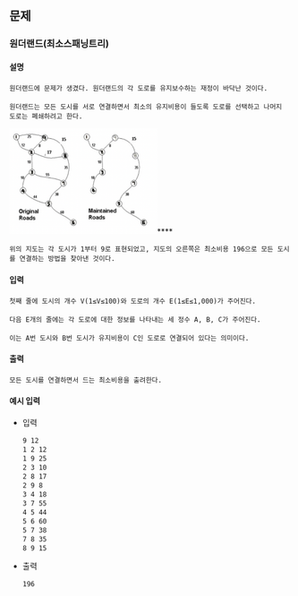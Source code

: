 ## 문제

###  원더랜드(최소스패닝트리)

#### 설명
```
원더랜드에 문제가 생겼다. 원더랜드의 각 도로를 유지보수하는 재정이 바닥난 것이다.

원더랜드는 모든 도시를 서로 연결하면서 최소의 유지비용이 들도록 도로를 선택하고 나머지 도로는 폐쇄하려고 한다.
```
<img src="resources/graph.png" width="264"/>****
```
위의 지도는 각 도시가 1부터 9로 표현되었고, 지도의 오른쪽은 최소비용 196으로 모든 도시를 연결하는 방법을 찾아낸 것이다.
```

#### 입력
```
첫째 줄에 도시의 개수 V(1≤V≤100)와 도로의 개수 E(1≤E≤1,000)가 주어진다.

다음 E개의 줄에는 각 도로에 대한 정보를 나타내는 세 정수 A, B, C가 주어진다.

이는 A번 도시와 B번 도시가 유지비용이 C인 도로로 연결되어 있다는 의미이다.
```

#### 출력
```
모든 도시를 연결하면서 드는 최소비용을 출려한다.
```

#### 예시 입력
- 입력
    ```
  9 12
  1 2 12
  1 9 25
  2 3 10
  2 8 17
  2 9 8
  3 4 18
  3 7 55
  4 5 44
  5 6 60
  5 7 38
  7 8 35
  8 9 15

    ```
- 출력
    ```
  196
  ```

